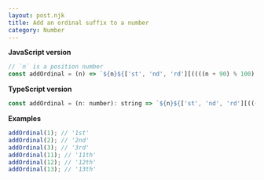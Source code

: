 ```yaml
---
layout: post.njk
title: Add an ordinal suffix to a number
category: Number
---
```


**JavaScript version**

```js
// `n` is a position number
const addOrdinal = (n) => `${n}${['st', 'nd', 'rd'][((((n + 90) % 100) - 10) % 10) - 1] || 'th'}`;
```

**TypeScript version**

```js
const addOrdinal = (n: number): string => `${n}${['st', 'nd', 'rd'][((((n + 90) % 100) - 10) % 10) - 1] || 'th'}`;
```

**Examples**

```js
addOrdinal(1); // '1st'
addOrdinal(2); // '2nd'
addOrdinal(3); // '3rd'
addOrdinal(11); // '11th'
addOrdinal(12); // '12th'
addOrdinal(13); // '13th'
```
